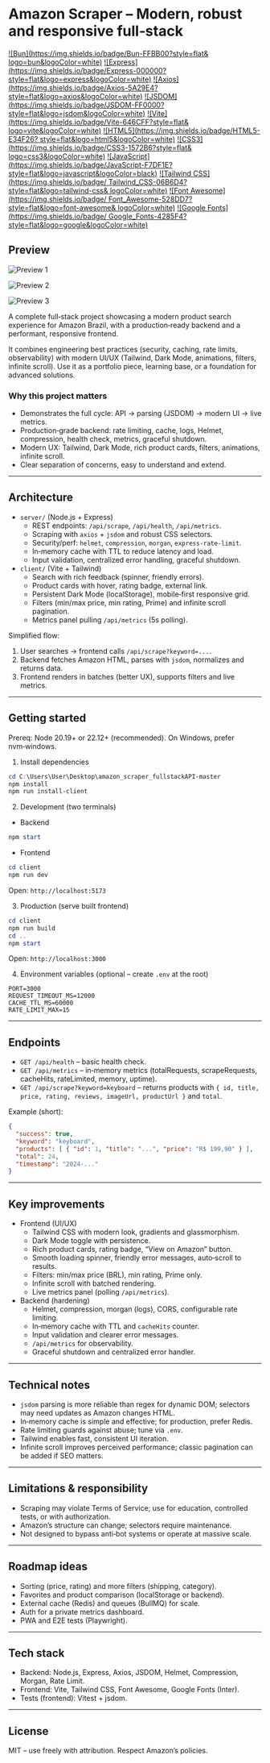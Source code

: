 # Amazon Scraper – Modern, robust and responsive full‑stack

[![Bun](https://img.shields.io/badge/Bun-FFBB00?style=flat&
logo=bun&logoColor=white)]()
[![Express](https://img.shields.io/badge/Express-000000?
style=flat&logo=express&logoColor=white)]()
[![Axios](https://img.shields.io/badge/Axios-5A29E4?
style=flat&logo=axios&logoColor=white)]()
[![JSDOM](https://img.shields.io/badge/JSDOM-FF0000?
style=flat&logo=jsdom&logoColor=white)]()
[![Vite](https://img.shields.io/badge/Vite-646CFF?style=flat&
logo=vite&logoColor=white)]()
[![HTML5](https://img.shields.io/badge/HTML5-E34F26?
style=flat&logo=html5&logoColor=white)]()
[![CSS3](https://img.shields.io/badge/CSS3-1572B6?style=flat&
logo=css3&logoColor=white)]()
[![JavaScript](https://img.shields.io/badge/JavaScript-F7DF1E?
style=flat&logo=javascript&logoColor=black)]()
[![Tailwind CSS](https://img.shields.io/badge/
Tailwind_CSS-06B6D4?style=flat&logo=tailwind-css&
logoColor=white)]()
[![Font Awesome](https://img.shields.io/badge/
Font_Awesome-528DD7?style=flat&logo=font-awesome&
logoColor=white)]()
[![Google Fonts](https://img.shields.io/badge/
Google_Fonts-4285F4?style=flat&logo=google&logoColor=white)]()

## Preview

![Preview 1](https://i.imgur.com/y5aWKLi.png)

![Preview 2](https://i.imgur.com/OXFpdoq.png)

![Preview 3](https://i.imgur.com/ordYqb9.png)

A complete full‑stack project showcasing a modern product search experience for Amazon Brazil, with a production‑ready backend and a performant, responsive frontend.

It combines engineering best practices (security, caching, rate limits, observability) with modern UI/UX (Tailwind, Dark Mode, animations, filters, infinite scroll). Use it as a portfolio piece, learning base, or a foundation for advanced solutions.

### Why this project matters
- Demonstrates the full cycle: API → parsing (JSDOM) → modern UI → live metrics.
- Production‑grade backend: rate limiting, cache, logs, Helmet, compression, health check, metrics, graceful shutdown.
- Modern UX: Tailwind, Dark Mode, rich product cards, filters, animations, infinite scroll.
- Clear separation of concerns, easy to understand and extend.

---

## Architecture
- `server/` (Node.js + Express)
  - REST endpoints: `/api/scrape`, `/api/health`, `/api/metrics`.
  - Scraping with `axios` + `jsdom` and robust CSS selectors.
  - Security/perf: `helmet`, `compression`, `morgan`, `express-rate-limit`.
  - In‑memory cache with TTL to reduce latency and load.
  - Input validation, centralized error handling, graceful shutdown.
- `client/` (Vite + Tailwind)
  - Search with rich feedback (spinner, friendly errors).
  - Product cards with hover, rating badge, external link.
  - Persistent Dark Mode (localStorage), mobile‑first responsive grid.
  - Filters (min/max price, min rating, Prime) and infinite scroll pagination.
  - Metrics panel pulling `/api/metrics` (5s polling).

Simplified flow:
1) User searches → frontend calls `/api/scrape?keyword=...`.
2) Backend fetches Amazon HTML, parses with `jsdom`, normalizes and returns data.
3) Frontend renders in batches (better UX), supports filters and live metrics.

---

## Getting started
Prereq: Node 20.19+ or 22.12+ (recommended). On Windows, prefer nvm‑windows.

1) Install dependencies
```powershell
cd C:\Users\User\Desktop\amazon_scraper_fullstackAPI-master
npm install
npm run install-client
```

2) Development (two terminals)
- Backend
```powershell
npm start
```
- Frontend
```powershell
cd client
npm run dev
```
Open: `http://localhost:5173`

3) Production (serve built frontend)
```powershell
cd client
npm run build
cd ..
npm start
```
Open: `http://localhost:3000`

4) Environment variables (optional – create `.env` at the root)
```
PORT=3000
REQUEST_TIMEOUT_MS=12000
CACHE_TTL_MS=60000
RATE_LIMIT_MAX=15
```

---

## Endpoints
- `GET /api/health` – basic health check.
- `GET /api/metrics` – in‑memory metrics (totalRequests, scrapeRequests, cacheHits, rateLimited, memory, uptime).
- `GET /api/scrape?keyword=keyboard` – returns products with `{ id, title, price, rating, reviews, imageUrl, productUrl }` and `total`.

Example (short):
```json
{
  "success": true,
  "keyword": "keyboard",
  "products": [ { "id": 1, "title": "...", "price": "R$ 199,90" } ],
  "total": 24,
  "timestamp": "2024-..."
}
```

---

## Key improvements
- Frontend (UI/UX)
  - Tailwind CSS with modern look, gradients and glassmorphism.
  - Dark Mode toggle with persistence.
  - Rich product cards, rating badge, “View on Amazon” button.
  - Smooth loading spinner, friendly error messages, auto‑scroll to results.
  - Filters: min/max price (BRL), min rating, Prime only.
  - Infinite scroll with batched rendering.
  - Live metrics panel (polling `/api/metrics`).
- Backend (hardening)
  - Helmet, compression, morgan (logs), CORS, configurable rate limiting.
  - In‑memory cache with TTL and `cacheHits` counter.
  - Input validation and clearer error messages.
  - `/api/metrics` for observability.
  - Graceful shutdown and centralized error handler.

---

## Technical notes
- `jsdom` parsing is more reliable than regex for dynamic DOM; selectors may need updates as Amazon changes HTML.
- In‑memory cache is simple and effective; for production, prefer Redis.
- Rate limiting guards against abuse; tune via `.env`.
- Tailwind enables fast, consistent UI iteration.
- Infinite scroll improves perceived performance; classic pagination can be added if SEO matters.

---

## Limitations & responsibility
- Scraping may violate Terms of Service; use for education, controlled tests, or with authorization.
- Amazon’s structure can change; selectors require maintenance.
- Not designed to bypass anti‑bot systems or operate at massive scale.

---

## Roadmap ideas
- Sorting (price, rating) and more filters (shipping, category).
- Favorites and product comparison (localStorage or backend).
- External cache (Redis) and queues (BullMQ) for scale.
- Auth for a private metrics dashboard.
- PWA and E2E tests (Playwright).

---

## Tech stack
- Backend: Node.js, Express, Axios, JSDOM, Helmet, Compression, Morgan, Rate Limit.
- Frontend: Vite, Tailwind CSS, Font Awesome, Google Fonts (Inter).
- Tests (frontend): Vitest + jsdom.

---

## License
MIT – use freely with attribution. Respect Amazon’s policies.
